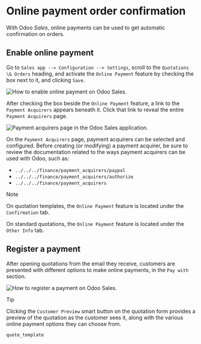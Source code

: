 # Online payment order confirmation

With Odoo *Sales*, online payments can be used to get automatic
confirmation on orders.

## Enable online payment

Go to `Sales app --> Configuration --> Settings`, scroll to the
`Quotations
\& Orders` heading, and activate the `Online Payment` feature by
checking the box next to it, and clicking `Save`.

![How to enable online payment on Odoo
Sales.](get_paid_to_validate/online-payment-setting.png)

After checking the box beside the `Online Payment` feature, a link to
the `Payment Acquirers` appears beneath it. Click that link to reveal
the entire `Payment Acquirers` page.

![Payment acquirers page in the Odoo Sales
application.](get_paid_to_validate/payment-acquirers.png)

On the `Payment Acquirers` page, payment acquirers can be selected and
configured. Before creating (or modifying) a payment acquirer, be sure
to review the documentation related to the ways payment acquirers can be
used with Odoo, such as:

  - `../../../finance/payment_acquirers/paypal`
  - `../../../finance/payment_acquirers/authorize`
  - `../../../finance/payment_acquirers`

<div class="note">

<div class="title">

Note

</div>

On quotation templates, the `Online Payment` feature is located under
the `Confirmation` tab.

On standard quotations, the `Online Payment` feature is located under
the `Other Info` tab.

</div>

## Register a payment

After opening quotations from the email they receive, customers are
presented with different options to make online payments, in the `Pay
with` section.

![How to register a payment on Odoo
Sales.](get_paid_to_validate/validate-order.png)

<div class="tip">

<div class="title">

Tip

</div>

Clicking the `Customer Preview` smart button on the quotation form
provides a preview of the quotation as the customer sees it, along with
the various online payment options they can choose from.

</div>

<div class="seealso">

`quote_template`

</div>
